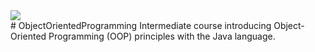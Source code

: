 <div align="left">
  <img src="https://visitor-badge.laobi.icu/badge?page_id=MarinCervinschi.ObjectOrientedProgramming&"  />
</div>
# ObjectOrientedProgramming
 Intermediate course introducing Object-Oriented Programming (OOP) principles with the Java language.
